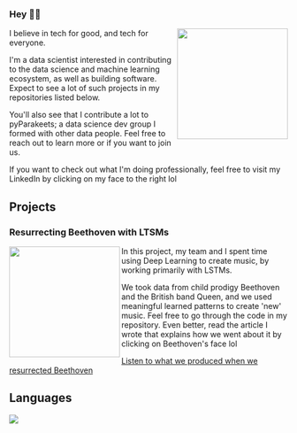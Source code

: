 <!-- [![Header](https://raw.githubusercontent.com/mawuliadjei/mawuliadjei/main/assets/memoji.jpeg "Header")](https://github.com/mawuliadjei/mawuliadjei)-->

### Hey ✌🏻

<p>
  <a href="https://www.linkedin.com/in/mawuliadjei/"><img width="200" align='right' src="https://media-exp1.licdn.com/dms/image/C5603AQFYfMosr6kp-w/profile-displayphoto-shrink_400_400/0?e=1613001600&v=beta&t=jaPOLKvddc8EBy6TuVyB8iWqdQqLgZ1GPAnisQd16TQ"></a>
</p>

I believe in tech for good, and tech for everyone.

I'm a data scientist interested in contributing to the data science and machine learning ecosystem, as well as building software. Expect to see a lot of such projects in my repositories listed below.

You'll also see that I contribute a lot to pyParakeets; a data science dev group I formed with other data people. Feel free to reach out to learn more or if you want to join us.

If you want to check out what I'm doing professionally, feel free to visit my LinkedIn by clicking on my face to the right lol


## Projects

### Resurrecting Beethoven with LTSMs
<p>
  <a href="https://www.linkedin.com/pulse/we-resurrected-beethoven-data-science-heres-how-mawuli-adjei/"><img width="200" align='left' src="https://media-exp1.licdn.com/dms/image/C5112AQG8Cv-gpC23bA/article-cover_image-shrink_423_752/0?e=1608768000&v=beta&t=eioGrlUYgOuDWD3e1t3ePiSeYb8mfQyCOQPSM2sqlAA"></a>
</p>
In this project, my team and I spent time using Deep Learning to create music, by working primarily with LSTMs.

We took data from child prodigy Beethoven and the British band Queen, and we used meaningful learned patterns to create 'new' music. Feel free to go through the code in my repository. Even better, read the article I wrote that explains how we went about it by clicking on Beethoven's face lol

<a href="https://soundcloud.com/mawuli-adjei-893458814/beethoven2_made_with_neural_ne">Listen to what we produced when we resurrected Beethoven</a>

## Languages

<img align="center" src="https://github-readme-stats.vercel.app/api/top-langs/?username=mawuliadjei&count_private=true" />



<!--
**mawuliadjei/mawuliadjei** is a ✨ _special_ ✨ repository because its `README.md` (this file) appears on your GitHub profile.

Here are some ideas to get you started:

- 🔭 I’m currently working on ...
- 🌱 I’m currently learning ...
- 👯 I’m looking to collaborate on ...
- 🤔 I’m looking for help with ...
- 💬 Ask me about ...
- 📫 How to reach me: ...
- 😄 Pronouns: ...
- ⚡ Fun fact: ...
-->
